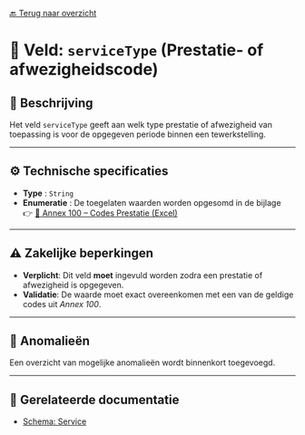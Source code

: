 [🔙 Terug naar overzicht](../README.md)

# 🧩 Veld: `serviceType` (Prestatie- of afwezigheidscode)

## 📝 Beschrijving

Het veld `serviceType` geeft aan welk type prestatie of afwezigheid van toepassing is voor de opgegeven periode binnen een tewerkstelling.

---

## ⚙️ Technische specificaties

- **Type** : `String`
- **Enumeratie** : De toegelaten waarden worden opgesomd in de bijlage  
  👉 <a href="../../technical_specs/Annex/annex100_service_code.xlsx" target="_blank">📂 Annex 100 – Codes Prestatie (Excel)</a>

---

## ⚠️ Zakelijke beperkingen

- **Verplicht**: Dit veld **moet** ingevuld worden zodra een prestatie of afwezigheid is opgegeven.
- **Validatie**: De waarde moet exact overeenkomen met een van de geldige codes uit *Annex 100*.

---

## 🧪 Anomalieën

Een overzicht van mogelijke anomalieën wordt binnenkort toegevoegd.

---

## 📎 Gerelateerde documentatie

- [Schema: Service](../schema/schema_service.md)
